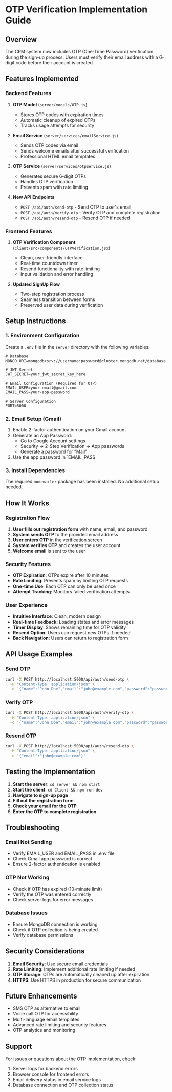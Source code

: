 # OTP Verification Implementation Guide

## Overview
The CRM system now includes OTP (One-Time Password) verification during the sign-up process. Users must verify their email address with a 6-digit code before their account is created.

## Features Implemented

### Backend Features
1. **OTP Model** (`server/models/OTP.js`)
   - Stores OTP codes with expiration times
   - Automatic cleanup of expired OTPs
   - Tracks usage attempts for security

2. **Email Service** (`server/services/emailService.js`)
   - Sends OTP codes via email
   - Sends welcome emails after successful verification
   - Professional HTML email templates

3. **OTP Service** (`server/services/otpService.js`)
   - Generates secure 6-digit OTPs
   - Handles OTP verification
   - Prevents spam with rate limiting

4. **New API Endpoints**
   - `POST /api/auth/send-otp` - Send OTP to user's email
   - `POST /api/auth/verify-otp` - Verify OTP and complete registration
   - `POST /api/auth/resend-otp` - Resend OTP if needed

### Frontend Features
1. **OTP Verification Component** (`Client/src/components/OTPVerification.jsx`)
   - Clean, user-friendly interface
   - Real-time countdown timer
   - Resend functionality with rate limiting
   - Input validation and error handling

2. **Updated SignUp Flow**
   - Two-step registration process
   - Seamless transition between forms
   - Preserved user data during verification

## Setup Instructions

### 1. Environment Configuration
Create a `.env` file in the `server` directory with the following variables:

```env
# Database
MONGO_URI=mongodb+srv://username:password@cluster.mongodb.net/database

# JWT Secret
JWT_SECRET=your_jwt_secret_key_here

# Email Configuration (Required for OTP)
EMAIL_USER=your-email@gmail.com
EMAIL_PASS=your-app-password

# Server Configuration
PORT=5000
```

### 2. Email Setup (Gmail)
1. Enable 2-factor authentication on your Gmail account
2. Generate an App Password:
   - Go to Google Account settings
   - Security → 2-Step Verification → App passwords
   - Generate a password for "Mail"
3. Use the app password in `EMAIL_PASS

### 3. Install Dependencies
The required `nodemailer` package has been installed. No additional setup needed.

## How It Works

### Registration Flow
1. **User fills out registration form** with name, email, and password
2. **System sends OTP** to the provided email address
3. **User enters OTP** in the verification screen
4. **System verifies OTP** and creates the user account
5. **Welcome email** is sent to the user

### Security Features
- **OTP Expiration**: OTPs expire after 10 minutes
- **Rate Limiting**: Prevents spam by limiting OTP requests
- **One-time Use**: Each OTP can only be used once
- **Attempt Tracking**: Monitors failed verification attempts

### User Experience
- **Intuitive Interface**: Clean, modern design
- **Real-time Feedback**: Loading states and error messages
- **Timer Display**: Shows remaining time for OTP validity
- **Resend Option**: Users can request new OTPs if needed
- **Back Navigation**: Users can return to registration form

## API Usage Examples

### Send OTP
```bash
curl -X POST http://localhost:5000/api/auth/send-otp \
  -H "Content-Type: application/json" \
  -d '{"name":"John Doe","email":"john@example.com","password":"password123"}'
```

### Verify OTP
```bash
curl -X POST http://localhost:5000/api/auth/verify-otp \
  -H "Content-Type: application/json" \
  -d '{"name":"John Doe","email":"john@example.com","password":"password123","otp":"123456"}'
```

### Resend OTP
```bash
curl -X POST http://localhost:5000/api/auth/resend-otp \
  -H "Content-Type: application/json" \
  -d '{"email":"john@example.com"}'
```

## Testing the Implementation

1. **Start the server**: `cd server && npm start`
2. **Start the client**: `cd Client && npm run dev`
3. **Navigate to sign-up page**
4. **Fill out the registration form**
5. **Check your email for the OTP**
6. **Enter the OTP to complete registration**

## Troubleshooting

### Email Not Sending
- Verify EMAIL_USER and EMAIL_PASS in .env file
- Check Gmail app password is correct
- Ensure 2-factor authentication is enabled

### OTP Not Working
- Check if OTP has expired (10-minute limit)
- Verify the OTP was entered correctly
- Check server logs for error messages

### Database Issues
- Ensure MongoDB connection is working
- Check if OTP collection is being created
- Verify database permissions

## Security Considerations

1. **Email Security**: Use secure email credentials
2. **Rate Limiting**: Implement additional rate limiting if needed
3. **OTP Storage**: OTPs are automatically cleaned up after expiration
4. **HTTPS**: Use HTTPS in production for secure communication

## Future Enhancements

- SMS OTP as alternative to email
- Voice call OTP for accessibility
- Multi-language email templates
- Advanced rate limiting and security features
- OTP analytics and monitoring

## Support

For issues or questions about the OTP implementation, check:
1. Server logs for backend errors
2. Browser console for frontend errors
3. Email delivery status in email service logs
4. Database connection and OTP collection status
